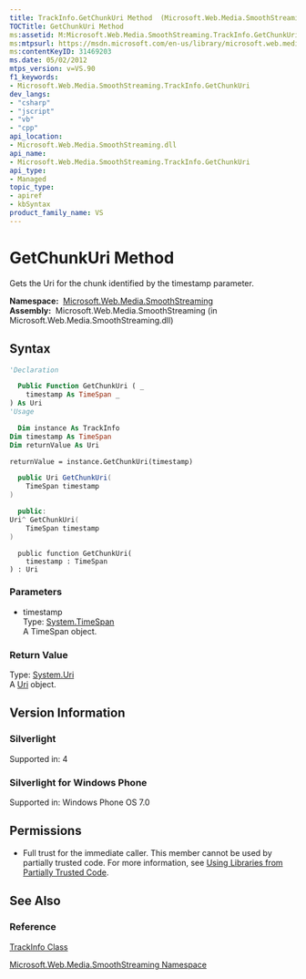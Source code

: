 ```yaml
---
title: TrackInfo.GetChunkUri Method  (Microsoft.Web.Media.SmoothStreaming)
TOCTitle: GetChunkUri Method
ms:assetid: M:Microsoft.Web.Media.SmoothStreaming.TrackInfo.GetChunkUri(System.TimeSpan)
ms:mtpsurl: https://msdn.microsoft.com/en-us/library/microsoft.web.media.smoothstreaming.trackinfo.getchunkuri(v=VS.90)
ms:contentKeyID: 31469203
ms.date: 05/02/2012
mtps_version: v=VS.90
f1_keywords:
- Microsoft.Web.Media.SmoothStreaming.TrackInfo.GetChunkUri
dev_langs:
- "csharp"
- "jscript"
- "vb"
- "cpp"
api_location:
- Microsoft.Web.Media.SmoothStreaming.dll
api_name:
- Microsoft.Web.Media.SmoothStreaming.TrackInfo.GetChunkUri
api_type:
- Managed
topic_type:
- apiref
- kbSyntax
product_family_name: VS
---
```


# GetChunkUri Method

Gets the Uri for the chunk identified by the timestamp parameter.

**Namespace:**  [Microsoft.Web.Media.SmoothStreaming](microsoft-web-media-smoothstreaming-namespace_1.md)  
**Assembly:**  Microsoft.Web.Media.SmoothStreaming (in Microsoft.Web.Media.SmoothStreaming.dll)

## Syntax

```vb
'Declaration

  Public Function GetChunkUri ( _
    timestamp As TimeSpan _
) As Uri
'Usage

  Dim instance As TrackInfo
Dim timestamp As TimeSpan
Dim returnValue As Uri

returnValue = instance.GetChunkUri(timestamp)
```

```csharp
  public Uri GetChunkUri(
    TimeSpan timestamp
)
```

```cpp
  public:
Uri^ GetChunkUri(
    TimeSpan timestamp
)
```

```jscript
  public function GetChunkUri(
    timestamp : TimeSpan
) : Uri
```

### Parameters

  - timestamp  
    Type: [System.TimeSpan](https://msdn.microsoft.com/library/269ew577)  
    A TimeSpan object.  

### Return Value

Type: [System.Uri](https://msdn.microsoft.com/library/txt7706a)  
A [Uri](https://msdn.microsoft.com/library/txt7706a) object.  

## Version Information

### Silverlight

Supported in: 4  

### Silverlight for Windows Phone

Supported in: Windows Phone OS 7.0  

## Permissions

  - Full trust for the immediate caller. This member cannot be used by partially trusted code. For more information, see [Using Libraries from Partially Trusted Code](https://msdn.microsoft.com/library/8skskf63).

## See Also

### Reference

[TrackInfo Class](trackinfo-class-microsoft-web-media-smoothstreaming_1.md)

[Microsoft.Web.Media.SmoothStreaming Namespace](microsoft-web-media-smoothstreaming-namespace_1.md)

